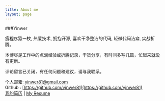 ```yaml
---
title: About me
layout: page
---
```


###Yinwer

瘦程序猿一枚, 热爱技术, 拥抱开源, 喜欢干净整洁的代码, 轻微代码洁癖, 实战折腾。<br />

本博尽是工作中的点滴经验或折腾记录，干货分享，有时间多写几篇，忙起来就没有更新。

评论留言已关闭，有任何问题和建议，请与我联系。

个人邮箱: yinwer81@gmail.com<br />
Github : [https://github.com/yinwer81](https://github.com/yinwer81)<br />
[我的简历](/downloads/jianli_yinwer81.pdf) | [My Resume](/downloads/resume_yinwer81.pdf)